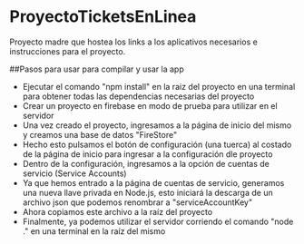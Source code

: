 # ProyectoTicketsEnLinea
Proyecto madre que hostea los links a los aplicativos necesarios e instrucciones para el proyecto.

##Pasos para usar para compilar y usar la app
 - Ejecutar el comando "npm install" en la raiz del proyecto en una terminal para obtener todas las dependencias necesarias del proyecto
 - Crear un proyecto en firebase en modo de prueba para utilizar en el servidor
 - Una vez creado el proyecto, ingresamos a la página de inicio del mismo y creamos una base de datos "FireStore"
 - Hecho esto pulsamos el botón de configuración (una tuerca) al costado de la página de inicio para ingresar a la configuración dle proyecto
 - Dentro de la configuración, ingresamos a la opción de cuentas de servicio (Service Accounts)
 - Ya que hemos entrado a la página de cuentas de servicio, generamos una nueva llave privada en Node.js, esto iniciará la descarga de un archivo json que podemos renombrar a "serviceAccountKey"
 - Ahora copiamos este archivo a la raíz del proyecto
 - Finalmente, ya podemos utilizar el servidor corriendo el comando "node ." en una terminal en la raíz del mismo
